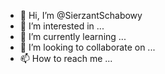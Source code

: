 - 👋 Hi, I’m @SierzantSchabowy
- 👀 I’m interested in ...
- 🌱 I’m currently learning ...
- 💞️ I’m looking to collaborate on ...
- 📫 How to reach me ...

<!---
SierzantSchabowy/SierzantSchabowy is a ✨ special ✨ repository because its `README.md` (this file) appears on your GitHub profile.
You can click the Preview link to take a look at your changes.
--->
